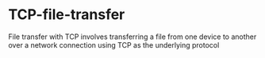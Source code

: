 # TCP-file-transfer
File transfer with TCP involves transferring a file from one device to another  over a network connection using TCP as the underlying protocol

